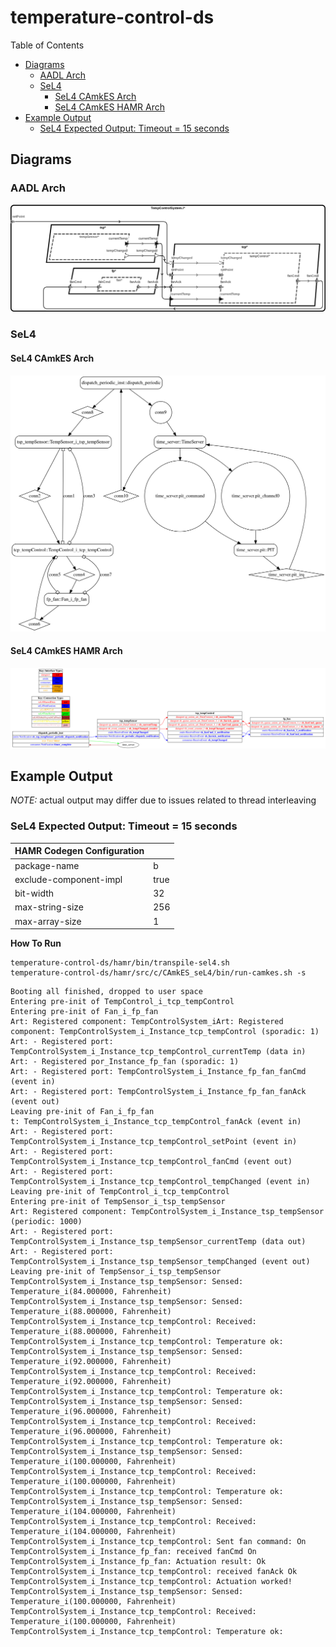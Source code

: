 # temperature-control-ds

 Table of Contents
  * [Diagrams](#diagrams)
    * [AADL Arch](#aadl-arch)
    * [SeL4](#sel4)
      * [SeL4 CAmkES Arch](#sel4-camkes-arch)
      * [SeL4 CAmkES HAMR Arch](#sel4-camkes-hamr-arch)
  * [Example Output](#example-output)
    * [SeL4 Expected Output: Timeout = 15 seconds](#sel4-expected-output-timeout--15-seconds)

## Diagrams
### AADL Arch
![AADL Arch](aadl/diagrams/aadl-arch.png)

### SeL4
#### SeL4 CAmkES Arch
![SeL4 CAmkES Arch](aadl/diagrams/CAmkES-arch-SeL4.svg)

#### SeL4 CAmkES HAMR Arch
![SeL4 CAmkES HAMR Arch](aadl/diagrams/CAmkES-HAMR-arch-SeL4.svg)

## Example Output
*NOTE:* actual output may differ due to issues related to thread interleaving
### SeL4 Expected Output: Timeout = 15 seconds

  |HAMR Codegen Configuration| |
  |--|--|
  | package-name | b |
  | exclude-component-impl | true |
  | bit-width | 32 |
  | max-string-size | 256 |
  | max-array-size | 1 |


  **How To Run**
  ```
  temperature-control-ds/hamr/bin/transpile-sel4.sh
  temperature-control-ds/hamr/src/c/CAmkES_seL4/bin/run-camkes.sh -s
  ```

  ```
  Booting all finished, dropped to user space
  Entering pre-init of TempControl_i_tcp_tempControl
  Entering pre-init of Fan_i_fp_fan
  Art: Registered component: TempControlSystem_iArt: Registered component: TempControlSystem_i_Instance_tcp_tempControl (sporadic: 1)
  Art: - Registered port: TempControlSystem_i_Instance_tcp_tempControl_currentTemp (data in)
  Art: - Registered por_Instance_fp_fan (sporadic: 1)
  Art: - Registered port: TempControlSystem_i_Instance_fp_fan_fanCmd (event in)
  Art: - Registered port: TempControlSystem_i_Instance_fp_fan_fanAck (event out)
  Leaving pre-init of Fan_i_fp_fan
  t: TempControlSystem_i_Instance_tcp_tempControl_fanAck (event in)
  Art: - Registered port: TempControlSystem_i_Instance_tcp_tempControl_setPoint (event in)
  Art: - Registered port: TempControlSystem_i_Instance_tcp_tempControl_fanCmd (event out)
  Art: - Registered port: TempControlSystem_i_Instance_tcp_tempControl_tempChanged (event in)
  Leaving pre-init of TempControl_i_tcp_tempControl
  Entering pre-init of TempSensor_i_tsp_tempSensor
  Art: Registered component: TempControlSystem_i_Instance_tsp_tempSensor (periodic: 1000)
  Art: - Registered port: TempControlSystem_i_Instance_tsp_tempSensor_currentTemp (data out)
  Art: - Registered port: TempControlSystem_i_Instance_tsp_tempSensor_tempChanged (event out)
  Leaving pre-init of TempSensor_i_tsp_tempSensor
  TempControlSystem_i_Instance_tsp_tempSensor: Sensed: Temperature_i(84.000000, Fahrenheit)
  TempControlSystem_i_Instance_tsp_tempSensor: Sensed: Temperature_i(88.000000, Fahrenheit)
  TempControlSystem_i_Instance_tcp_tempControl: Received: Temperature_i(88.000000, Fahrenheit)
  TempControlSystem_i_Instance_tcp_tempControl: Temperature ok:
  TempControlSystem_i_Instance_tsp_tempSensor: Sensed: Temperature_i(92.000000, Fahrenheit)
  TempControlSystem_i_Instance_tcp_tempControl: Received: Temperature_i(92.000000, Fahrenheit)
  TempControlSystem_i_Instance_tcp_tempControl: Temperature ok:
  TempControlSystem_i_Instance_tsp_tempSensor: Sensed: Temperature_i(96.000000, Fahrenheit)
  TempControlSystem_i_Instance_tcp_tempControl: Received: Temperature_i(96.000000, Fahrenheit)
  TempControlSystem_i_Instance_tcp_tempControl: Temperature ok:
  TempControlSystem_i_Instance_tsp_tempSensor: Sensed: Temperature_i(100.000000, Fahrenheit)
  TempControlSystem_i_Instance_tcp_tempControl: Received: Temperature_i(100.000000, Fahrenheit)
  TempControlSystem_i_Instance_tcp_tempControl: Temperature ok:
  TempControlSystem_i_Instance_tsp_tempSensor: Sensed: Temperature_i(104.000000, Fahrenheit)
  TempControlSystem_i_Instance_tcp_tempControl: Received: Temperature_i(104.000000, Fahrenheit)
  TempControlSystem_i_Instance_tcp_tempControl: Sent fan command: On
  TempControlSystem_i_Instance_fp_fan: received fanCmd On
  TempControlSystem_i_Instance_fp_fan: Actuation result: Ok
  TempControlSystem_i_Instance_tcp_tempControl: received fanAck Ok
  TempControlSystem_i_Instance_tcp_tempControl: Actuation worked!
  TempControlSystem_i_Instance_tsp_tempSensor: Sensed: Temperature_i(100.000000, Fahrenheit)
  TempControlSystem_i_Instance_tcp_tempControl: Received: Temperature_i(100.000000, Fahrenheit)
  TempControlSystem_i_Instance_tcp_tempControl: Temperature ok:

  ```